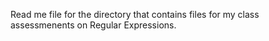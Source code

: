 Read me file for the directory that contains files for my class assessmenents on Regular Expressions.